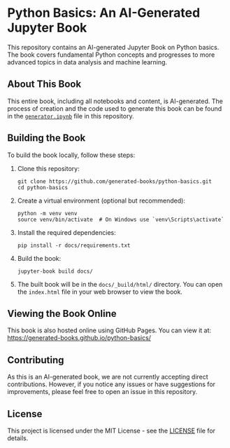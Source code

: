 # Python Basics: An AI-Generated Jupyter Book

This repository contains an AI-generated Jupyter Book on Python basics. The book covers fundamental Python concepts and progresses to more advanced topics in data analysis and machine learning.

## About This Book

This entire book, including all notebooks and content, is AI-generated. The process of creation and the code used to generate this book can be found in the [`generator.ipynb`](generator.ipynb) file in this repository.

## Building the Book

To build the book locally, follow these steps:

1. Clone this repository:
   ```
   git clone https://github.com/generated-books/python-basics.git
   cd python-basics
   ```

2. Create a virtual environment (optional but recommended):
   ```
   python -m venv venv
   source venv/bin/activate  # On Windows use `venv\Scripts\activate`
   ```

3. Install the required dependencies:
   ```
   pip install -r docs/requirements.txt
   ```

4. Build the book:
   ```
   jupyter-book build docs/
   ```

5. The built book will be in the `docs/_build/html/` directory. You can open the `index.html` file in your web browser to view the book.

## Viewing the Book Online

This book is also hosted online using GitHub Pages. You can view it at: https://generated-books.github.io/python-basics/

## Contributing

As this is an AI-generated book, we are not currently accepting direct contributions. However, if you notice any issues or have suggestions for improvements, please feel free to open an issue in this repository.

## License

This project is licensed under the MIT License - see the [LICENSE](LICENSE) file for details.